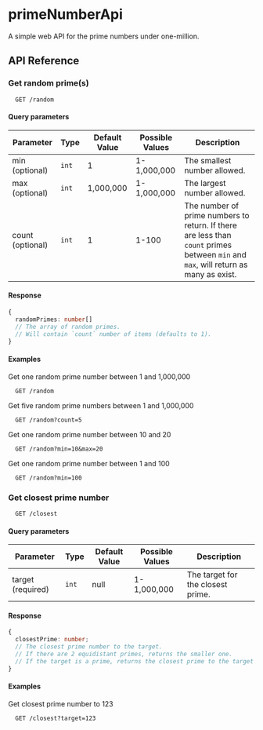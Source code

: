 # primeNumberApi

A simple web API for the prime numbers under one-million.

## API Reference

### Get random prime(s)

```HTTP
  GET /random
```

#### Query parameters

| Parameter        | Type  | Default Value | Possible Values | Description                                                                                                                         |
| ---------------- | ----- | ------------- | --------------- | ----------------------------------------------------------------------------------------------------------------------------------- |
| min (optional)   | `int` | 1             | 1-1,000,000     | The smallest number allowed.                                                                                                        |
| max (optional)   | `int` | 1,000,000     | 1-1,000,000     | The largest number allowed.                                                                                                         |
| count (optional) | `int` | 1             | 1-100           | The number of prime numbers to return. If there are less than `count` primes between `min` and `max`, will return as many as exist. |

#### Response

```ts
{
  randomPrimes: number[]
  // The array of random primes.
  // Will contain `count` number of items (defaults to 1).
}
```

#### Examples

Get one random prime number between 1 and 1,000,000

```HTTP
  GET /random
```

Get five random prime numbers between 1 and 1,000,000

```HTTP
  GET /random?count=5
```

Get one random prime number between 10 and 20

```HTTP
  GET /random?min=10&max=20
```

Get one random prime number between 1 and 100

```HTTP
  GET /random?min=100
```

### Get closest prime number

```HTTP
  GET /closest
```

#### Query parameters

| Parameter         | Type  | Default Value | Possible Values | Description                       |
| ----------------- | ----- | ------------- | --------------- | --------------------------------- |
| target (required) | `int` | null          | 1-1,000,000     | The target for the closest prime. |

#### Response

```ts
{
  closestPrime: number;
  // The closest prime number to the target.
  // If there are 2 equidistant primes, returns the smaller one.
  // If the target is a prime, returns the closest prime to the target that isn't itself.
}
```

#### Examples

Get closest prime number to 123

```HTTP
  GET /closest?target=123
```
